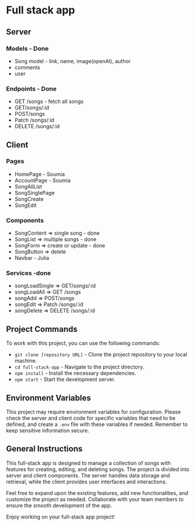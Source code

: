 # Full stack app

## Server

### Models - Done

- Song model - link, name, image(openAI), author
- comments
- user

### Endpoints - Done

- GET /songs - fetch all songs
- GET/songs/:id
- POST/songs
- Patch /songs/:id
- DELETE /songs/:id

## Client

### Pages

- HomePage - Soumia
- AccountPage - Soumia
- SongAllList
- SongSinglePage
- SongCreate
- SongEdit

### Components

- SongContent => single song - done
- SongList => multiple songs - done
- SongForm => create or update - done
- SongButton => delete
- Navbar - Julia

### Services -done

- songLoadSingle => GET/songs/:id
- songLoadAll => GET /songs
- songAdd => POST/songs
- songEdit => Patch /songs/:id
- songDelete => DELETE /songs/:id


## Project Commands

To work with this project, you can use the following commands:

- `git clone [repository URL]` - Clone the project repository to your local machine.
- `cd full-stack-app` - Navigate to the project directory.
- `npm install` - Install the necessary dependencies.
- `npm start` - Start the development server.

## Environment Variables

This project may require environment variables for configuration. Please check the server and client code for specific variables that need to be defined, and create a `.env` file with these variables if needed. Remember to keep sensitive information secure.

## General Instructions

This full-stack app is designed to manage a collection of songs with features for creating, editing, and deleting songs. The project is divided into server and client components. The server handles data storage and retrieval, while the client provides user interfaces and interactions.

Feel free to expand upon the existing features, add new functionalities, and customize the project as needed. Collaborate with your team members to ensure the smooth development of the app.

Enjoy working on your full-stack app project!
